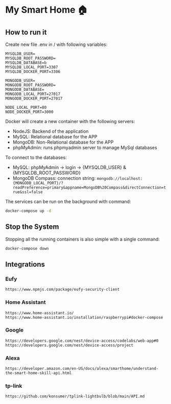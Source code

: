 # My Smart Home 🏠

## How to run it
Create new file .env in / with following variables:

```
MYSQLDB_USER=
MYSQLDB_ROOT_PASSWORD=
MYSQLDB_DATABASE=b
MYSQLDB_LOCAL_PORT=3307
MYSQLDB_DOCKER_PORT=3306

MONGODB_USER=
MONGODB_ROOT_PASSWORD=
MONGODB_DATABASE=
MONGODB_LOCAL_PORT=27017
MONGODB_DOCKER_PORT=27017

NODE_LOCAL_PORT=80
NODE_DOCKER_PORT=3000
```

Docker will create a new container with the following servers:

- NodeJS: Backend of the application
- MySQL: Relational database for the APP
- MongoDB: Non-Relational database for the APP
- phpMyAdmin: runs phpmyadmin server to manage MySql databases

To connect to the databases:

- MySQL: phpMyAdmin -> login -> {MYSQLDB_USER} & {MYSQLDB_ROOT_PASSWORD}
- MongoDB Compass: connection string: ``` mongodb://localhost:{MONGODB_LOCAL_PORT}/?readPreference=primary&appname=MongoDB%20Compass&directConnection=true&ssl=false ```

The services can be run on the background with command:
```bash
docker-compose up -d
```

## Stop the System
Stopping all the running containers is also simple with a single command:
```bash
docker-compose down
```

## Integrations

### Eufy
    https://www.npmjs.com/package/eufy-security-client
### Home Assistant
    https://www.home-assistant.io/
    https://www.home-assistant.io/installation/raspberrypi#docker-compose
### Google 
    https://developers.google.com/nest/device-access/codelabs/web-app#0   
    https://developers.google.com/nest/device-access/project
### Alexa
    https://developer.amazon.com/en-US/docs/alexa/smarthome/understand-the-smart-home-skill-api.html
### tp-link
    https://github.com/konsumer/tplink-lightbulb/blob/main/API.md
